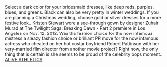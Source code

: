 Select a dark color for your bridesmaid dresses, like deep reds, purples, blues, and greens. Black can also be very pretty in winter weddings. If you are planning a Christmas wedding, choose gold or silver dresses for a more festive look.. Kristen Stewart wore a see-through gown by designer Zuhair Murad at The Twilight Saga: Breaking Dawn - Part 2 premiere in Los Angeles on Nov. 12, 2012. Was the fashion choice for the now infamous mistress a sleazy fashion choice or brilliant PR move for the now infamous actress who cheated on her hot costar boyfriend Robert Pattinson with her very-married film director from another movie project? Right now, the only thing that is certain is she seems to be proud of the celebrity oops moment..
 <a href="http://www.twiceclub.com/public/shoponlinejp.asp?cheap=products-c141.html" title="ALIVE ATHLETICS">ALIVE ATHLETICS</a>
